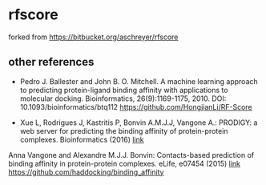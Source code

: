 # rfscore
forked from https://bitbucket.org/aschreyer/rfscore

## other references

* Pedro J. Ballester and John B. O. Mitchell. A machine learning approach to predicting protein-ligand binding affinity with applications to molecular docking. Bioinformatics, 26(9):1169-1175, 2010. DOI: 10.1093/bioinformatics/btq112
 https://github.com/HongjianLi/RF-Score

* Xue L, Rodrigues J, Kastritis P, Bonvin A.M.J.J, Vangone A.: PRODIGY: a web server for predicting the binding affinity of protein-protein complexes. Bioinformatics (2016) [link](https://academic.oup.com/bioinformatics/article-abstract/32/23/3676/2525629/PRODIGY-a-web-server-for-predicting-the-binding?redirectedFrom=fulltext)
 
 Anna Vangone and Alexandre M.J.J. Bonvin: Contacts-based prediction of binding affinity in protein-protein complexes. eLife, e07454 (2015) [link](https://www.ncbi.nlm.nih.gov/pubmed/26193119)
 https://github.com/haddocking/binding_affinity
